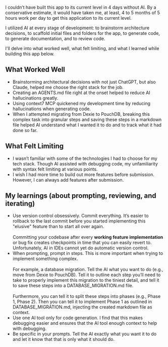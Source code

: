 I couldn’t have built this app to its current level in 4 days without AI. By a conservative estimate, it would have taken me, at least, 4 to 5 months of 5 hours work per day to get this application to its current level.

I utilized AI at every stage of development: to brainstorm architecture decisions, to scaffold initial files and folders for the app, to generate code, to generate documentation, and to review code.

I'll delve into what worked well, what felt limiting, and what I learned while building this app below.

## What Worked Well
- Brainstorming architectural decisions with not just ChatGPT, but also Claude, helped me choose the right stack for the job.
- Creating an AGENTS.md file right at the onset helped to reduce AI hallucinations greatly.
- Using context7 MCP quickened my development time by reducing hallucinations when generating code.
- When I attempted migrating from Dexie to PouchDB, breaking this complex task into granular steps and saving these steps in a markdown file helped AI understand what I wanted it to do and to track what it had done so far.

## What Felt Limiting
- I wasn’t familiar with some of the technologies I had to choose for my tech stack. Though AI assisted with debugging code, my unfamiliarity with syntax felt limiting at various points.
- I wish I had more time to build out more features before submission. However, I can always add features after submission.

## My learnings (about prompting, reviewing, and iterating)
- Use version control obsessively. Commit everything. It’s easier to rollback to the last commit before you started implementing this "elusive" feature than to start all over again.<br><br>
Committing your codebase after every **working feature implementation** or bug fix creates checkpoints in time that you can easily revert to. Unfortunately, AI in IDEs cannot yet do automatic version control.
- When prompting, prompt in steps. This is more important when trying to implement something complex.<br><br>
For example, a database migration. Tell the AI what you want to do (e.g., move from Dexie to PouchDB). Tell it to outline each step you’ll need to take to properly implement this migration to the tiniest detail, and tell it to save these steps into a DATABASE_MIGRATION.md file.<br><br>
Furthermore, you can tell it to split these steps into phases (e.g., Phase 1, Phase 2). Then you can tell it to implement Phase 1 as outlined in DATABASE_MIGRATION.md, injecting the created markdown file as context.
- Use one AI tool only for code generation. I find that this makes debugging easier and ensures that the AI tool enough context to help with debugging.
- Be specific in your prompts. Tell the AI exactly what you want it to do and let it know that that is only what it should do.
